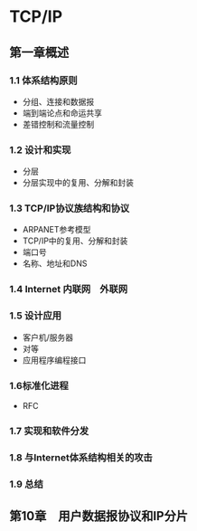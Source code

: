 # TCP/IP

## 第一章概述

### 1.1 体系结构原则

- 分组、连接和数据报
- 端到端论点和命运共享
- 差错控制和流量控制

### 1.2 设计和实现

- 分层
- 分层实现中的复用、分解和封装

### 1.3 TCP/IP协议族结构和协议

- ARPANET参考模型
- TCP/IP中的复用、分解和封装
- 端口号
- 名称、地址和DNS

### 1.4 Internet 内联网　外联网

### 1.5 设计应用

- 客户机/服务器
- 对等
- 应用程序编程接口

### 1.6标准化进程

- RFC

### 1.7 实现和软件分发

### 1.8 与Internet体系结构相关的攻击

### 1.9 总结



## 第10章　用户数据报协议和IP分片





